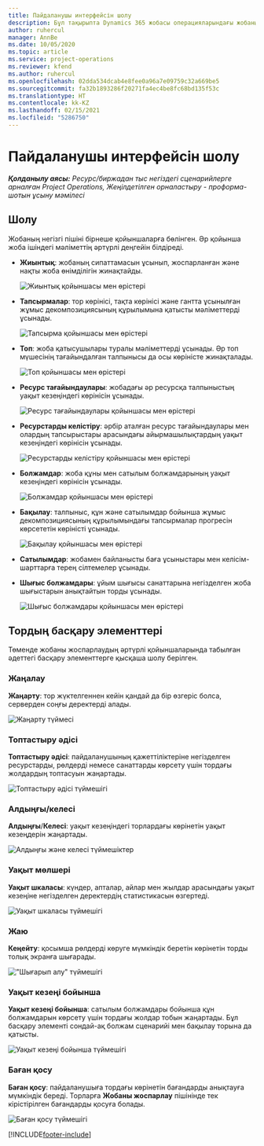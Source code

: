 ```yaml
---
title: Пайдаланушы интерфейсін шолу
description: Бұл тақырыпта Dynamics 365 жобасы операцияларындағы жобаны басқару туралы ақпарат берілген.
author: ruhercul
manager: AnnBe
ms.date: 10/05/2020
ms.topic: article
ms.service: project-operations
ms.reviewer: kfend
ms.author: ruhercul
ms.openlocfilehash: 02dda534dcab4e8fee0a96a7e09759c32a669be5
ms.sourcegitcommit: fa32b1893286f20271fa4ec4be8fc68bd135f53c
ms.translationtype: HT
ms.contentlocale: kk-KZ
ms.lasthandoff: 02/15/2021
ms.locfileid: "5286750"
---
```

# <a name="navigating-the-user-interface"></a>Пайдаланушы интерфейсін шолу

_**Қолданылу аясы:** Ресурс/биржадан тыс негіздегі сценарийлерге арналған Project Operations, Жеңілдетілген орналастыру - проформа-шотын ұсыну мәмілесі_

## <a name="overview"></a>Шолу

Жобаның негізгі пішіні бірнеше қойыншаларға бөлінген. Әр қойынша жоба ішіндегі мәліметтің әртүрлі деңгейін білдіреді.

- **Жиынтық**: жобаның сипаттамасын ұсынып, жоспарланған және нақты жоба өнімділігін жинақтайды.

    ![Жиынтық қойыншасы мен өрістері](media/navigation7.png)

- **Тапсырмалар**: тор көрінісі, тақта көрінісі және гантта ұсынылған жұмыс декомпозициясының құрылымына қатысты мәліметтерді ұсынады.

    ![Тапсырма қойыншасы мен өрістері](media/navigation8.png)

- **Топ**: жоба қатысушылары туралы мәліметтерді ұсынады. Әр топ мүшесінің тағайындалған талпынысы да осы көріністе жинақталады.

    ![Топ қойыншасы мен өрістері](media/navigation9.png)

- **Ресурс тағайындаулары**: жобадағы әр ресурсқа талпыныстың уақыт кезеңіндегі көрінісін ұсынады.

    ![Ресурс тағайындаулары қойыншасы мен өрістері](media/navigation10.png)

- **Ресурстарды келістіру**: әрбір аталған ресурс тағайындаулары мен олардың тапсырыстары арасындағы айырмашылықтардың уақыт кезеңіндегі көрінісін ұсынады.

    ![Ресурстарды келістіру қойыншасы мен өрістері](media/navigation11.png)

- **Болжамдар**: жоба құны мен сатылым болжамдарының уақыт кезеңіндегі көрінісін ұсынады.

    ![Болжамдар қойыншасы мен өрістері](media/navigation12.png)

- **Бақылау**: талпыныс, құн және сатылымдар бойынша жұмыс декомпозициясының құрылымындағы тапсырмалар прогресін көрсететін көріністі ұсынады.

    ![Бақылау қойыншасы мен өрістері](media/navigation13.png)

- **Сатылымдар**: жобамен байланысты баға ұсыныстары мен келісім-шарттарға терең сілтемелер ұсынады.

- **Шығыс болжамдары**: ұйым шығысы санаттарына негізделген жоба шығыстарын анықтайтын торды ұсынады.

    ![Шығыс болжамдары қойыншасы мен өрістері](media/navigation14.png)

## <a name="grid-controls"></a>Тордың басқару элементтері

Төменде жобаны жоспарлаудың әртүрлі қойыншаларында табылған әдеттегі басқару элементтерге қысқаша шолу берілген.

### <a name="refresh"></a>Жаңалау

**Жаңарту**: тор жүктелгеннен кейін қандай да бір өзгеріс болса, серверден соңғы деректерді алады.

![Жаңарту түймесі](media/navigation7.png)

### <a name="group-by"></a>Топтастыру әдісі

**Топтастыру әдісі**: пайдаланушының қажеттіліктеріне негізделген ресурстарды, рөлдерді немесе санаттарды көрсету үшін тордағы жолдардың топтасуын жаңартады.

![Топтастыру әдісі түймешігі](media/navigation6.png)

### <a name="previousnext"></a>Алдыңғы/келесі

**Алдыңғы**/**Келесі**: уақыт кезеңіндегі торлардағы көрінетін уақыт кезеңдерін жаңартады.

![Алдыңғы және келесі түймешіктер](media/navigation2.png)

### <a name="timescale"></a>Уақыт мөлшері

**Уақыт шкаласы**: күндер, апталар, айлар мен жылдар арасындағы уақыт кезеңіне негізделген деректердің статистикасын өзгертеді.

![Уақыт шкаласы түймешігі](media/navigation3.png)

### <a name="expand"></a>Жаю

**Кеңейту**: қосымша рөлдерді көруге мүмкіндік беретін көрінетін торды толық экранға шығарады.

!["Шығарып алу" түймешігі](media/navigation4.png)

### <a name="time-phase-by"></a>Уақыт кезеңі бойынша

**Уақыт кезеңі бойынша**: сатылым болжамдары бойынша құн болжамдарын көрсету үшін тордағы жолдар тобын жаңартады. Бұл басқару элементі сондай-ақ болжам сценарийі мен бақылау торына да қатысты.

![Уақыт кезеңі бойынша түймешігі](media/navigation0.png)

### <a name="add-column"></a>Баған қосу

**Баған қосу**: пайдаланушыға тордағы көрінетін бағандарды анықтауға мүмкіндік береді. Торларға **Жобаны жоспарлау** пішінінде тек кірістірілген бағандарды қосуға болады.

![Баған қосу түймешігі](media/navigation5.png)


[!INCLUDE[footer-include](../includes/footer-banner.md)]